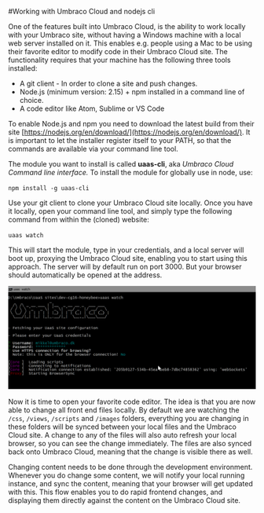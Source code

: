 #Working with Umbraco Cloud and nodejs cli

One of the features built into Umbraco Cloud, is the ability to work locally with your Umbraco site, without having a Windows machine with a local web server installed on it. This enables e.g. people using a Mac to be using their favorite editor to modify code in their Umbraco Cloud site. The functionality requires that your machine has the following three tools installed:

* A git client - In order to clone a site and push changes.
* Node.js (minimum version: 2.15) + npm installed in a command line of choice.
* A code editor like Atom, Sublime or VS Code

To enable Node.js and npm you need to download the latest build from their site [https://nodejs.org/en/download/](https://nodejs.org/en/download/). It is important to let the installer register itself to your PATH, so that the commands are available via your command line tool. 

The module you want to install is called **uaas-cli**, aka *Umbraco Cloud Command line interface.*
To install the module for globally use in node, use:

`npm install -g uaas-cli`

Use your git client to clone your Umbraco Cloud site locally. Once you have it locally, open your command line tool, and simply type the following command from within the (cloned) website:

`uaas watch`

This will start the module, type in your credentials, and a local server will boot up, proxying the Umbraco Cloud site, enabling you to start using this approach. The server will by default run on port 3000. But your browser should automatically be opened at the address.

![](images/cli-example.png)

Now it is time to open your favorite code editor. The idea is that you are now able to change all front end files locally. By default we are watching the `/css`, `/views`, `/scripts` and `/images` folders, everything you are changing in these folders will be synced between your local files and the Umbraco Cloud site. A change to any of the files will also auto refresh your local browser, so you can see the change immediately. The files are also synced back onto Umbraco Cloud, meaning that the change is visible there as well.

Changing content needs to be done through the development environment. Whenever you do change some content, we will notify your local running instance, and sync the content, meaning that your browser will get updated with this.
This flow enables you to do rapid frontend changes, and displaying them directly against the content on the Umbraco Cloud site.
